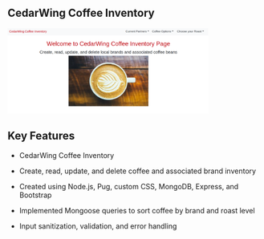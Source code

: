 ## CedarWing Coffee Inventory

<div>
<img src="/CoffeeInventoryApp.png" alt="CedarWing" width="400">
</div>

## Key Features
*  CedarWing Coffee Inventory

* Create, read, update, and delete coffee and associated brand inventory

* Created using Node.js, Pug, custom CSS, MongoDB, Express, and Bootstrap

* Implemented Mongoose queries to sort coffee by brand and roast level

* Input sanitization, validation, and error handling



